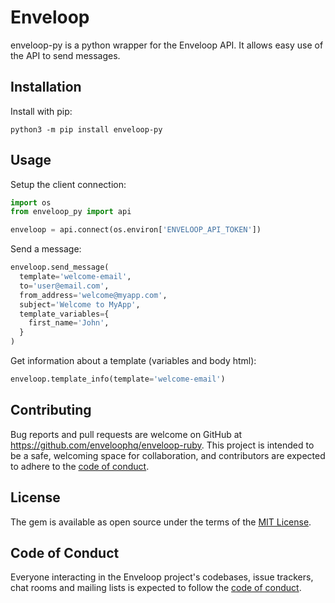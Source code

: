 # Enveloop

enveloop-py is a python wrapper for the Enveloop API. It allows easy use of the API to send messages.

## Installation

Install with pip:

```shell
python3 -m pip install enveloop-py
```

## Usage

Setup the client connection:

```python
import os
from enveloop_py import api

enveloop = api.connect(os.environ['ENVELOOP_API_TOKEN'])
```

Send a message: 

```python
enveloop.send_message(
  template='welcome-email',
  to='user@email.com',
  from_address='welcome@myapp.com',
  subject='Welcome to MyApp',
  template_variables={
    first_name='John',
  }
)
```

Get information about a template (variables and body html):

```python
enveloop.template_info(template='welcome-email')
```

## Contributing

Bug reports and pull requests are welcome on GitHub at https://github.com/enveloophq/enveloop-ruby. This project is intended to be a safe, welcoming space for collaboration, and contributors are expected to adhere to the [code of conduct](https://github.com/enveloophq/enveloop-ruby/blob/master/CODE_OF_CONDUCT.md).


## License

The gem is available as open source under the terms of the [MIT License](https://opensource.org/licenses/MIT).

## Code of Conduct

Everyone interacting in the Enveloop project's codebases, issue trackers, chat rooms and mailing lists is expected to follow the [code of conduct](https://github.com/enveloophq/enveloop-ruby/blob/master/CODE_OF_CONDUCT.md).
